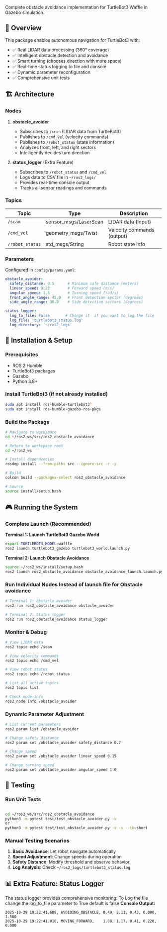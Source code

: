 Complete obstacle avoidance implementation for TurtleBot3 Waffle in Gazebo simulation.

## 🤖 Overview

This package enables autonomous navigation for TurtleBot3 with:
- ✅ Real LIDAR data processing (360° coverage)
- ✅ Intelligent obstacle detection and avoidance
- ✅ Smart turning (chooses direction with more space)
- ✅ Real-time status logging to file and console
- ✅ Dynamic parameter reconfiguration
- ✅ Comprehensive unit tests

## 🏗️ Architecture

### Nodes

1. **obstacle_avoider**
   - Subscribes to `/scan` (LIDAR data from TurtleBot3)
   - Publishes to `/cmd_vel` (velocity commands)
   - Publishes to `/robot_status` (state information)
   - Analyzes front, left, and right sectors
   - Intelligently decides turn direction

2. **status_logger** (Extra Feature)
   - Subscribes to `/robot_status` and `/cmd_vel`
   - Logs data to CSV file in `~/ros2_logs/`
   - Provides real-time console output
   - Tracks all sensor readings and commands

### Topics

| Topic | Type | Description |
|-------|------|-------------|
| `/scan` | sensor_msgs/LaserScan | LIDAR data (input) |
| `/cmd_vel` | geometry_msgs/Twist | Velocity commands (output) |
| `/robot_status` | std_msgs/String | Robot state info |

### Parameters

Configured in `config/params.yaml`:

```yaml
obstacle_avoider:
  safety_distance: 0.5      # Minimum safe distance (meters)
  linear_speed: 0.22        # Forward speed (m/s)
  angular_speed: 1.5        # Turning speed (rad/s)
  front_angle_range: 45.0   # Front detection sector (degrees)
  side_angle_range: 30.0    # Side detection sectors (degrees)

status_logger:
  log_to_file: False       # Change it  if you want to log the file
  log_file: 'turtlebot3_status.log'
  log_directory: '~/ros2_logs'
```

## 🚀 Installation & Setup

### Prerequisites

- ROS 2 Humble
- TurtleBot3 packages
- Gazebo
- Python 3.8+

### Install TurtleBot3 (if not already installed)

```bash
sudo apt install ros-humble-turtlebot3*
sudo apt install ros-humble-gazebo-ros-pkgs
```

### Build the Package

```bash
# Navigate to workspace
cd ~/ros2_ws/src/ros2_obstacle_avoidance

# Return to workspace root
cd ~/ros2_ws

# Install dependencies
rosdep install --from-paths src --ignore-src -r -y

# Build
colcon build --packages-select ros2_obstacle_avoidance

# Source
source install/setup.bash
```

## 🎮 Running the System

### Complete Launch (Recommended)

**Terminal 1: Launch TurtleBot3 Gazebo World**
```bash
export TURTLEBOT3_MODEL=waffle
ros2 launch turtlebot3_gazebo turtlebot3_world.launch.py
```

**Terminal 2: Launch Obstacle Avoidance**
```bash
source ~/ros2_ws/install/setup.bash
ros2 launch ros2_obstacle_avoidance obstacle_avoidance_launch.launch.py
```

### Run Individual Nodes Instead of launch file for  Obstacle avoidance 

```bash
# Terminal 1: Obstacle avoider
ros2 run ros2_obstacle_avoidance obstacle_avoider

# Terminal 2: Status logger
ros2 run ros2_obstacle_avoidance status_logger
```

### Monitor & Debug

```bash
# View LIDAR data
ros2 topic echo /scan

# View velocity commands
ros2 topic echo /cmd_vel

# View robot status
ros2 topic echo /robot_status

# List all active topics
ros2 topic list

# Check node info
ros2 node info /obstacle_avoider
```

### Dynamic Parameter Adjustment

```bash
# List current parameters
ros2 param list /obstacle_avoider

# Change safety distance
ros2 param set /obstacle_avoider safety_distance 0.7

# Change speed
ros2 param set /obstacle_avoider linear_speed 0.15

# Change turning speed
ros2 param set /obstacle_avoider angular_speed 1.0
```

## 🧪 Testing

### Run Unit Tests

```bash

cd ~/ros2_ws/src/ros2_obstacle_avoidance
python3 -m pytest test/test_obstacle_avoider.py -v
or 
python3 -m pytest test/test_obstacle_avoider.py -v -s --tb=short

```

### Manual Testing Scenarios

1. **Basic Avoidance**: Let robot navigate automatically
2. **Speed Adjustment**: Change speeds during operation
3. **Safety Distance**: Modify threshold and observe behavior
4. **Log Analysis**: Check `~/ros2_logs/turtlebot3_status.log`

## 📊 Extra Feature: Status Logger

The status logger provides comprehensive monitoring:
To Log the file change the log_to_file parameter to True default is false 
**Console Output:**
```
2025-10-29 19:22:41.608, AVOIDING_OBSTACLE, 0.49, 2.11, 0.43, 0.000, 1.500
2025-10-29 19:22:41.810, MOVING_FORWARD,    1.08, 1.17, 0.41, 0.220, 0.000
